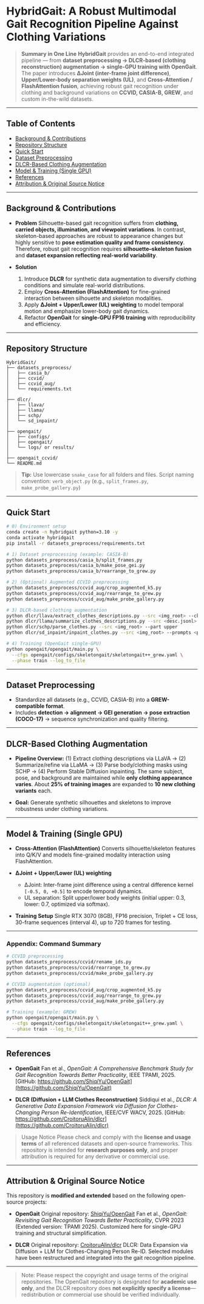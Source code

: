 # HybridGait: A Robust Multimodal Gait Recognition Pipeline Against Clothing Variations

> **Summary in One Line**
> **HybridGait** provides an end-to-end integrated pipeline — from **dataset preprocessing → DLCR-based (clothing reconstruction) augmentation → single-GPU training with OpenGait**.
> The paper introduces **ΔJoint (inter-frame joint difference)**, **Upper/Lower-body separation weights (UL)**, and **Cross-Attention / FlashAttention fusion**, achieving robust gait recognition under clothing and background variations on **CCVID, CASIA-B, GREW**, and custom in-the-wild datasets.

---

## Table of Contents

* [Background & Contributions](#background--contributions)
* [Repository Structure](#repository-structure)
* [Quick Start](#quick-start)
* [Dataset Preprocessing](#dataset-preprocessing)
* [DLCR-Based Clothing Augmentation](#dlcr-based-clothing-augmentation)
* [Model & Training (Single GPU)](#model--training-single-gpu)
* [References](#references)
* [Attribution & Original Source Notice](#attribution--original-source-notice)

---

## Background & Contributions

* **Problem**
  Silhouette-based gait recognition suffers from **clothing, carried objects, illumination, and viewpoint variations**.
  In contrast, skeleton-based approaches are robust to appearance changes but highly sensitive to **pose estimation quality and frame consistency**.
  Therefore, robust gait recognition requires **silhouette–skeleton fusion** and **dataset expansion reflecting real-world variability**.

* **Solution**

  1. Introduce **DLCR** for synthetic data augmentation to diversify clothing conditions and simulate real-world distributions.
  2. Employ **Cross-Attention (FlashAttention)** for fine-grained interaction between silhouette and skeleton modalities.
  3. Apply **ΔJoint + Upper/Lower (UL) weighting** to model temporal motion and emphasize lower-body gait dynamics.
  4. Refactor **OpenGait** for **single-GPU FP16 training** with reproducibility and efficiency.

---

## Repository Structure

```
HybridGait/
├── datasets_preprocess/
│   ├── casia_b/
│   ├── ccvid/
│   ├── ccvid_aug/
│   └── requirements.txt
│
├── dlcr/
│   ├── llava/
│   ├── llama/
│   ├── schp/
│   └── sd_inpaint/
│
├── opengait/
│   ├── configs/
│   ├── opengait/
│   └── logs/ or results/
│
├── opengait_ccvid/
└── README.md
```

> **Tip:** Use lowercase `snake_case` for all folders and files.
> Script naming convention: `verb_object.py` (e.g., `split_frames.py`, `make_probe_gallery.py`)

---

## Quick Start

```bash
# 0) Environment setup
conda create -n hybridgait python=3.10 -y
conda activate hybridgait
pip install -r datasets_preprocess/requirements.txt

# 1) Dataset preprocessing (example: CASIA-B)
python datasets_preprocess/casia_b/split_frames.py
python datasets_preprocess/casia_b/make_pose_gei.py
python datasets_preprocess/casia_b/rearrange_to_grew.py

# 2) (Optional) Augmented CCVID preprocessing
python datasets_preprocess/ccvid_aug/crop_augmented_k5.py
python datasets_preprocess/ccvid_aug/rearrange_to_grew.py
python datasets_preprocess/ccvid_aug/make_probe_gallery.py

# 3) DLCR-based clothing augmentation
python dlcr/llava/extract_clothes_descriptions.py --src <img_root> --ckpt <llava_ckpt>
python dlcr/llama/summarize_clothes_descriptions.py --src <desc.jsonl>
python dlcr/schp/parse_clothes.py --src <img_root> --part upper
python dlcr/sd_inpaint/inpaint_clothes.py --src <img_root> --prompts <prompts.jsonl> --n 10

# 4) Training (OpenGait single-GPU)
python opengait/opengait/main.py \
  --cfgs opengait/configs/skeletongait/skeletongait++_grew.yaml \
  --phase train --log_to_file
```

---

## Dataset Preprocessing

* Standardize all datasets (e.g., CCVID, CASIA-B) into a **GREW-compatible format**.
* Includes **detection → alignment → GEI generation → pose extraction (COCO-17)** → sequence synchronization and quality filtering.

---

## DLCR-Based Clothing Augmentation

* **Pipeline Overview:**
  (1) Extract clothing descriptions via LLaVA →
  (2) Summarize/refine via LLaMA →
  (3) Parse body/clothing masks using SCHP →
  (4) Perform Stable Diffusion inpainting.
  The same subject, pose, and background are maintained while **only clothing appearance varies**.
  About **25% of training images** are expanded to **10 new clothing variants** each.

* **Goal:**
  Generate synthetic silhouettes and skeletons to improve robustness under clothing variations.

---

## Model & Training (Single GPU)

* **Cross-Attention (FlashAttention)**
  Converts silhouette/skeleton features into Q/K/V and models fine-grained modality interaction using FlashAttention.

* **ΔJoint + Upper/Lower (UL) weighting**

  * ΔJoint: Inter-frame joint difference using a central difference kernel `[-0.5, 0, +0.5]` to encode temporal dynamics.
  * UL separation: Split upper/lower body weights (initial upper: 0.3, lower: 0.7, optimized via softmax).

* **Training Setup**
  Single RTX 3070 (8GB), FP16 precision, Triplet + CE loss, 30-frame sequences (interval 4), up to 720 frames for testing.

---

### Appendix: Command Summary

```bash
# CCVID preprocessing
python datasets_preprocess/ccvid/rename_ids.py
python datasets_preprocess/ccvid/rearrange_to_grew.py
python datasets_preprocess/ccvid/make_probe_gallery.py

# CCVID augmentation (optional)
python datasets_preprocess/ccvid_aug/crop_augmented_k5.py
python datasets_preprocess/ccvid_aug/rearrange_to_grew.py
python datasets_preprocess/ccvid_aug/make_probe_gallery.py

# Training (example: GREW)
python opengait/opengait/main.py \
  --cfgs opengait/configs/skeletongait/skeletongait++_grew.yaml \
  --phase train --log_to_file
```

---

## References

* **OpenGait**
  Fan et al., *OpenGait: A Comprehensive Benchmark Study for Gait Recognition Towards Better Practicality*, IEEE TPAMI, 2025.
  [GitHub: https://github.com/ShiqiYu/OpenGait](https://github.com/ShiqiYu/OpenGait)

* **DLCR (Diffusion + LLM Clothes Reconstruction)**
  Siddiqui et al., *DLCR: A Generative Data Expansion Framework via Diffusion for Clothes-Changing Person Re-Identification*, IEEE/CVF WACV, 2025.
  [GitHub: https://github.com/CroitoruAlin/dlcr](https://github.com/CroitoruAlin/dlcr)

> Usage Notice
> Please check and comply with the **license and usage terms** of all referenced datasets and open-source frameworks.
> This repository is intended for **research purposes only**, and proper attribution is required for any derivative or commercial use.

---

## Attribution & Original Source Notice

This repository is **modified and extended** based on the following open-source projects:

* **OpenGait**
  Original repository: [ShiqiYu/OpenGait](https://github.com/ShiqiYu/OpenGait)
  Fan et al., *OpenGait: Revisiting Gait Recognition Towards Better Practicality*, CVPR 2023 (Extended version: TPAMI 2025).
  Customized here for single-GPU training and structural simplification.

* **DLCR**
  Original repository: [CroitoruAlin/dlcr](https://github.com/CroitoruAlin/dlcr)
  DLCR: Data Expansion via Diffusion + LLM for Clothes-Changing Person Re-ID.
  Selected modules have been restructured and integrated into the gait recognition pipeline.

---

> Note: Please respect the copyright and usage terms of the original repositories.
> The OpenGait repository is designated for **academic use only**,
> and the DLCR repository does **not explicitly specify a license**—redistribution or commercial use should be verified individually.


